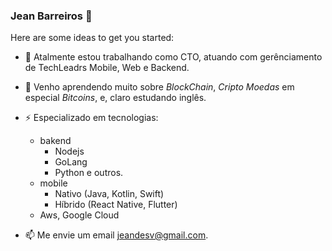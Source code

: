 ### Jean Barreiros 👋

Here are some ideas to get you started:

- 🔭 Atalmente estou trabalhando como CTO, atuando com gerênciamento de TechLeadrs Mobile, Web e Backend.
- 🌱 Venho aprendendo muito sobre _BlockChain_, _Cripto_ _Moedas_ em especial _Bitcoins_, e, claro estudando inglês.
- ⚡ Especializado em tecnologias:
  - bakend
    - Nodejs
    - GoLang
    - Python e outros.
  - mobile
      - Nativo (Java, Kotlin, Swift)
      - Híbrido (React Native, Flutter)
  - Aws, Google Cloud

- 📫 Me envie um email jeandesv@gmail.com.


